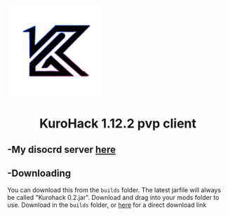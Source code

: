 ![logo](https://github.com/KuroHere/kurohack/blob/main/kurohack.png)
# <h1 align="center">**KuroHack** 1.12.2 pvp client

## -My disocrd server [here](https://discord.gg/PYUhdeTfe6)

## -Downloading
You can download this from the `builds` folder. The latest jarfile will always be called "Kurohack 0.2.jar". Download and drag into your mods folder to use.
Download in the `builds` folder, or [here](https://github.com/KuroHere/kurohack/releases/tag/0.2) for a direct download link

